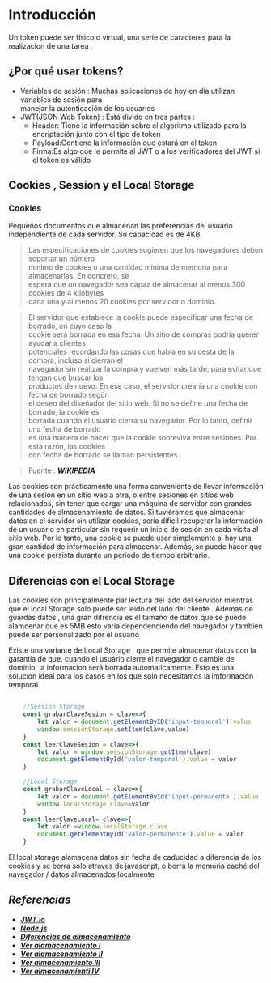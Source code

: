 # **Introducción**

Un token puede ser físico o virtual, una serie de caracteres para la realizacion de una
tarea .

## **¿Por qué usar tokens?**

- Variables de sesión : Muchas aplicaciones de hoy en dia utilizan variables de sesión para<br> manejar la autenticación de los usuarios
- JWT(JSON Web Token) : Está divido en tres partes :
  - Header: Tiene la información sobre el algoritmo utilizado para la encriptación junto con el tipo de token
  - Payload:Contiene la información que estará en el token
  - Firma:Es algo que le permite al JWT o a los verificadores del JWT si el token es válido

## **Cookies , Session y el Local Storage**

### **Cookies**

Pequeños documentos que almacenan las preferencias del usuario independiente de cada servidor. Su capacidad es de 4KB.

> Las especificaciones de cookies sugieren que los navegadores deben soportar un número <br>
> mínimo de cookies o una cantidad mínima de memoria para almacenarlas. En concreto, se <br>
> espera que un navegador sea capaz de almacenar al menos 300 cookies de 4 kilobytes <br>
> cada una y al menos 20 cookies por servidor o dominio.

> El servidor que establece la cookie puede especificar una fecha de borrado, en cuyo caso la<br> 
> cookie será borrada en esa fecha. Un sitio de compras podría querer ayudar a clientes<br> 
> potenciales recordando las cosas que había en su cesta de la compra, incluso si cierran el<br> 
> navegador sin realizar la compra y vuelven más tarde, para evitar que tengan que buscar los <br>
> productos de nuevo. En ese caso, el servidor crearía una cookie con fecha de borrado según <br>
> el deseo del diseñador del sitio web. Si no se define una fecha de borrado, la cookie es<br> 
> borrada cuando el usuario cierra su navegador. Por lo tanto, definir una fecha de borrado<br> 
> es una manera de hacer que la cookie sobreviva entre sesiones. Por esta razón, las cookies<br> 
> con fecha de borrado se llaman persistentes.<br>

> Fuente : [***WIKIPEDIA***](https://es.wikipedia.org/wiki/Cookie_(inform%C3%A1tica))

Las cookies son prácticamente una forma conveniente de 
llevar información de una sesión en un sitio web a otra, o 
entre sesiones en sitios web relacionados, sin tener que 
cargar una máquina de servidor con grandes cantidades de 
almacenamiento de datos. Si tuviéramos que almacenar datos 
en el servidor sin utilizar cookies, sería difícil 
recuperar la información de un usuario en particular sin 
requerir un inicio de sesión en cada visita al sitio web. 
Por lo tanto, una cookie se puede usar simplemente si hay 
una gran cantidad de información para almacenar. Además, se 
puede hacer que una cookie persista durante un período de 
tiempo arbitrario.

## **Diferencias con el  Local Storage**

Las cookies son principalmente par lectura del lado del servidor
mientras que el local Storage solo puede ser leido del lado del cliente . Ademas de guardas datos , una gran difrencia es el tamaño de datos que se puede alamcenar que es 5MB esto varia dependenciendo del navegador y tambien puede ser personalizado por el usuario

Existe una variante de Local Storage , que permite almacenar datos con
la garantía de que, cuando el usuario cierre el navegador o cambie de dominio,
la informacion será borrada automaticamente. Esto es una solucion ideal para los casos en los que solo necesitamos la imformación temporal.


````javascript

    //Session Storage
    const grabarClaveSesion = clave=>{
        let valor = document.getElementByID('input-temporal').value
        window.sessionStorage.setItem(clave,value)
    }
    const leerClaveSesion = clave=>{
        let valor = window.sessionStorage.getItem(clave)
        document.getElementById('valor-temporal').value = valor
    }

    //Local Storage
    const grabarClaveLocal = clave=>{
        let valor = document.getElementById('input-permanente').value
        window.localStorage.clave=valor
    }
    const leerClaveLocal= clave=>{
        let valor =window.localStorage.clave
        document.getElementById('valor-permanente').value = valor
    }
````

El local storage alamacena datos sin fecha de caducidad a diferencia de los cookies y se borra solo atraves de javascript, o borra la memoria caché del navegador / datos almacenados localmente

## ***Referencias***

- [***JWT.io***](https://jwt.io/)
- [***Node.js***](https://github.com/MaurickThom/Node.js)
- [***Diferencias de almacenamiento***](https://codepen.io/beaucarnes/pen/KmeRMx)
- [***Ver alamacenamiento I***](http://js.dokry.com/cul-es-el-tamao-mximo-de-los-valores-de-almacenamiento-local.html)
- [***Ver alamacenamiento II***](https://www.bit.es/knowledge-center/cookies-vs-localstorage-cual-es-la-mejor-opcion/)
- [***Ver almacenamiento III***](https://scotch.io/@PratyushB/local-storage-vs-session-storage-vs-cookie)
- [***Ver almacenamienti IV***](https://ed.team/blog/que-es-y-como-utilizar-localstorage-y-sessionstorage)
